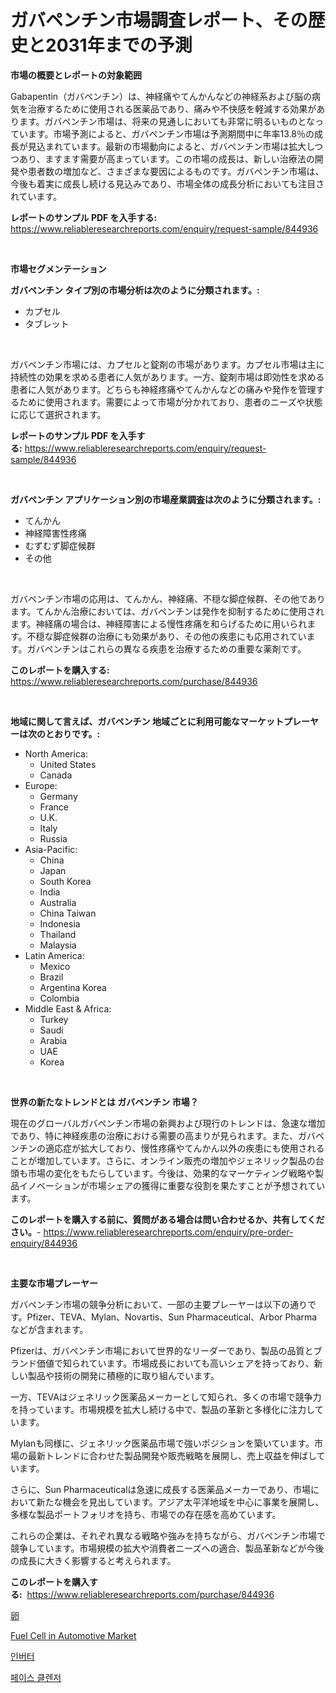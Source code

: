 <p><h1>ガバペンチン市場調査レポート、その歴史と2031年までの予測</h1></p><p><strong>市場の概要とレポートの対象範囲</strong></p>
<p><p>Gabapentin（ガバペンチン）は、神経痛やてんかんなどの神経系および脳の病気を治療するために使用される医薬品であり、痛みや不快感を軽減する効果があります。ガバペンチン市場は、将来の見通しにおいても非常に明るいものとなっています。市場予測によると、ガバペンチン市場は予測期間中に年率13.8％の成長が見込まれています。最新の市場動向によると、ガバペンチン市場は拡大しつつあり、ますます需要が高まっています。この市場の成長は、新しい治療法の開発や患者数の増加など、さまざまな要因によるものです。ガバペンチン市場は、今後も着実に成長し続ける見込みであり、市場全体の成長分析においても注目されています。</p></p>
<p><strong>レポートのサンプル PDF を入手する:</strong> <a href="https://www.reliableresearchreports.com/enquiry/request-sample/844936">https://www.reliableresearchreports.com/enquiry/request-sample/844936</a></p>
<p>&nbsp;</p>
<p><strong>市場セグメンテーション</strong></p>
<p><strong>ガバペンチン タイプ別の市場分析は次のように分類されます。:</strong></p>
<p><ul><li>カプセル</li><li>タブレット</li></ul></p>
<p>&nbsp;</p>
<p><p>ガバペンチン市場には、カプセルと錠剤の市場があります。カプセル市場は主に持続性の効果を求める患者に人気があります。一方、錠剤市場は即効性を求める患者に人気があります。どちらも神経疼痛やてんかんなどの痛みや発作を管理するために使用されます。需要によって市場が分かれており、患者のニーズや状態に応じて選択されます。</p></p>
<p><strong>レポートのサンプル PDF を入手する:</strong>&nbsp;<a href="https://www.reliableresearchreports.com/enquiry/request-sample/844936">https://www.reliableresearchreports.com/enquiry/request-sample/844936</a></p>
<p>&nbsp;</p>
<p><strong> ガバペンチン アプリケーション別の市場産業調査は次のように分類されます。:</strong></p>
<p><ul><li>てんかん</li><li>神経障害性疼痛</li><li>むずむず脚症候群</li><li>その他</li></ul></p>
<p>&nbsp;</p>
<p><p>ガバペンチン市場の応用は、てんかん、神経痛、不穏な脚症候群、その他であります。てんかん治療においては、ガバペンチンは発作を抑制するために使用されます。神経痛の場合は、神経障害による慢性疼痛を和らげるために用いられます。不穏な脚症候群の治療にも効果があり、その他の疾患にも応用されています。ガバペンチンはこれらの異なる疾患を治療するための重要な薬剤です。</p></p>
<p><strong>このレポートを購入する:</strong>&nbsp; <a href="https://www.reliableresearchreports.com/purchase/844936">https://www.reliableresearchreports.com/purchase/844936</a></p>
<p>&nbsp;</p>
<p><strong>地域に関して言えば、ガバペンチン 地域ごとに利用可能なマーケットプレーヤーは次のとおりです。:</strong></p>
<p><ul>
    <li>
        North America:
        <ul>
            <li>United States</li>
            <li>Canada</li>
        </ul>
    </li>
    <li>
        Europe:
        <ul>
            <li>Germany</li>
            <li>France</li>
            <li>U.K.</li>
            <li>Italy</li>
            <li>Russia</li>
        </ul>
    </li>
    <li>
        Asia-Pacific:
        <ul>
            <li>China</li>
            <li>Japan</li>
            <li>South Korea</li>
            <li>India</li>
            <li>Australia</li>
            <li>China Taiwan</li>
            <li>Indonesia</li>
            <li>Thailand</li>
            <li>Malaysia</li>
        </ul>
    </li>
    <li>
        Latin America:
        <ul>
            <li>Mexico</li>
            <li>Brazil</li>
            <li>Argentina Korea</li>
            <li>Colombia</li>
        </ul>
    </li>
    <li>
        Middle East & Africa:
        <ul>
            <li>Turkey</li>
            <li>Saudi</li>
            <li>Arabia</li>
            <li>UAE</li>
            <li>Korea</li>
        </ul>
    </li>
    </ul></p>
<p>&nbsp;</p>
<p><strong>世界の新たなトレンドとは ガバペンチン 市場？</strong></p>
<p><p>現在のグローバルガバペンチン市場の新興および現行のトレンドは、急速な増加であり、特に神経疾患の治療における需要の高まりが見られます。また、ガバペンチンの適応症が拡大しており、慢性疼痛やてんかん以外の疾患にも使用されることが増加しています。さらに、オンライン販売の増加やジェネリック製品の台頭も市場の変化をもたらしています。今後は、効果的なマーケティング戦略や製品イノベーションが市場シェアの獲得に重要な役割を果たすことが予想されています。</p></p>
<p><strong>このレポートを購入する前に、質問がある場合は問い合わせるか、共有してください。</strong>- <a href="https://www.reliableresearchreports.com/enquiry/pre-order-enquiry/844936">https://www.reliableresearchreports.com/enquiry/pre-order-enquiry/844936</a></p>
<p>&nbsp;</p>
<p><strong>主要な市場プレーヤー</strong></p>
<p><p>ガバペンチン市場の競争分析において、一部の主要プレーヤーは以下の通りです。Pfizer、TEVA、Mylan、Novartis、Sun Pharmaceutical、Arbor Pharmaなどが含まれます。</p><p>Pfizerは、ガバペンチン市場において世界的なリーダーであり、製品の品質とブランド価値で知られています。市場成長においても高いシェアを持っており、新しい製品や技術の開発に積極的に取り組んでいます。</p><p>一方、TEVAはジェネリック医薬品メーカーとして知られ、多くの市場で競争力を持っています。市場規模を拡大し続ける中で、製品の革新と多様化に注力しています。</p><p>Mylanも同様に、ジェネリック医薬品市場で強いポジションを築いています。市場の最新トレンドに合わせた製品開発や販売戦略を展開し、売上収益を伸ばしています。</p><p>さらに、Sun Pharmaceuticalは急速に成長する医薬品メーカーであり、市場において新たな機会を見出しています。アジア太平洋地域を中心に事業を展開し、多様な製品ポートフォリオを持ち、市場での存在感を高めています。</p><p>これらの企業は、それぞれ異なる戦略や強みを持ちながら、ガバペンチン市場で競争しています。市場規模の拡大や消費者ニーズへの適合、製品革新などが今後の成長に大きく影響すると考えられます。</p></p>
<p><strong>このレポートを購入する:</strong>&nbsp;&nbsp;<a href="https://www.reliableresearchreports.com/purchase/844936">https://www.reliableresearchreports.com/purchase/844936</a></p>
<p><p><a href="https://github.com/AriMuller2009/Market-Research-Report-List-1/blob/main/997751316582.md">卵</a></p><p><a href="https://github.com/Airanohannonzb68e5pb53oc1/Market-Research-Report-List-1/blob/main/fuel-cell-in-automotive-market.md">Fuel Cell in Automotive Market</a></p><p><a href="https://github.com/JeromeRtyau89966/Market-Research-Report-List-1/blob/main/966689915544.md">인버터</a></p><p><a href="https://github.com/TimmyMann6767/Market-Research-Report-List-1/blob/main/701401815543.md">페이스 클렌저</a></p></p>